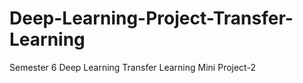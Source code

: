 # Deep-Learning-Project-Transfer-Learning
Semester 6 Deep Learning Transfer Learning Mini Project-2
